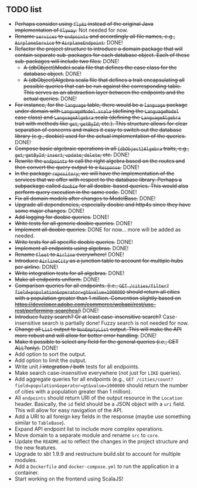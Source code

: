 TODO list
----------

- ~~Perhaps consider using `fly4s` instead of the original Java implementation of `Flyway`.~~ Not needed for now.
- ~~Rename `services` to `endpoints` and accordingly all file names, e.g., `AirplaneService` to `AirplaneEndpoint`.~~
  DONE!
- ~~Refactor the project structure to introduce a domain package that will contain separate sub-packages for each
  database object. Each of these sub-packages will include two files:~~ DONE!
    - ~~A {dbObject}Model.scala file that defines the case class for the database object.~~ DONE!
    - ~~A {dbObject}Algebra.scala file that defines a trait encapsulating all possible queries that can be run against
      the corresponding table. This serves as an abstraction layer between the endpoints and the actual queries.~~ DONE!
- ~~For instance, for the `language` table, there would be a `language` package under domain
  with `LanguageModel.scala` (defining the `LanguageModel` case class) and `LanguageAlgebra`.scala (defining
  the `LanguageAlgebra` trait with methods like `get`, `getById`, etc.). This structure allows for clear separation of
  concerns and makes it easy to switch out the database library (e.g., doobie) used for the actual implementation of the
  queries.~~ DONE!
- ~~Compose basic algebraic operations in all `{dbObject}Algebra` traits,
  e.g., `get`, `getById`, `insert`, `update`, `delete`, etc.~~ DONE!
- ~~Rewrite the `endpoints` to call the right algebra based on the routes and then convert the query output to
  a `Response`.~~ DONE!
- ~~In the package `repository`, we will have the implementation of the services that we offer with respect to the
  database library. Perhaps a subpackage called `doobie` for all doobie-based queries. This would also perform query
  execution in the same code.~~ DONE!
- ~~Fix all domain models after changes to ModelBase.~~ DONE!
- ~~Upgrade all dependencies, especially doobie and http4s since they have some major changes.~~ DONE!
- ~~Add logging for doobie queries.~~ DONE!
- ~~Write tests for all generic doobie queries.~~ DONE!
- ~~Implement all doobie queries.~~ DONE for now... more will be added as needed.
- ~~Write tests for all specific doobie queries.~~ DONE!
- ~~Implement all endpoints using algebras.~~ DONE!
- ~~Rename `Fleet` to `Airline` everywhere!~~ DONE!
- ~~Introduce `AirlineCity` as a junction table to account for multiple hubs per airline.~~ DONE!
- ~~Write integration tests for all algebras.~~ DONE!
- ~~Make all endpoints uniform.~~ DONE!
- ~~Comparison queries for all endpoints. (i.e., `GET /cities/filter?field=population&operator=gt&value=1000000` should
  return all cities with
  a population greater than 1 million. Convention slightly based
  on https://developer.adobe.com/commerce/webapi/rest/use-rest/performing-searches/)~~ DONE!
- ~~Introduce ~~fuzzy search? Or at least~~ case-insensitive search?~~ Case-insensitive search is partially done! Fuzzy search is
  not needed for now.
- ~~Change all `List` output to `NonEmptyList` output. This will make the API more robust and will allow for better
  error handling.~~ DONE!
- ~~Make it possible to select any field for the general queries (i.e., GET ALL?only).~~ DONE!
- Add option to sort the output.
- Add option to limit the output.
- Write unit ~~/ integration / both~~ tests for all endpoints.
- Make search case-insensitive everywhere (not just for `LIKE` queries).
- Add aggregate queries for all endpoints (e.g., `GET /cities/count?field=population&operator=gt&value=1000000` should
  return the number of cities with a population greater than 1 million).
- All `endpoints` should return URI of the output resource in the `Location` header. Basically, the `id` field should be
  a JSON object with a `uri` field. This will allow for easy navigation of the API.
- Add a URI to all foreign key fields in the response (maybe use something similar to `TableBase`).
- Expand API endpoint list to include more complex operations.
- Move domain to a separate module and rename `src` to `core`.
- Update the `README.md` to reflect the changes in the project structure and the new features.
- Upgrade to sbt 1.9.9 and restructure build.sbt to account for multiple modules.
- Add a `Dockerfile` and `docker-compose.yml` to run the application in a container.
- Start working on the frontend using ScalaJS!
